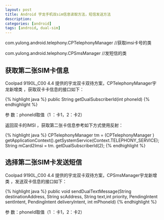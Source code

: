 ```yaml
---
layout: post
title: Android 宇龙手机双sim信息读取方法，短信发送方法
description: 
categories: [android]
tags: [android, dual-sim]
---
```


com.yulong.android.telephony.CPTelephonyManager  //获取imsi卡号的类 

com.yulong.android.telephony.CPSmsManager    //发短信的类

## 获取第二张SIM卡信息

Coolpad 9190L_C00 4.4 提供的宇龙双卡双待方案，CPTelephonyManager宇龙新增类 ，获取双卡卡信息的接口如下：

{% highlight java %}
public String getDualSubscriberId(int phoneId)
{% endhighlight %}

参  数：phoneId取值（1 ：卡1，2：卡2）

返回双卡的IMSI ，获取第二张卡信息参考如下方式使用反射：

{% highlight java %}
   CPTelephonyManager tm = (CPTelephonyManager ) getApplicationContext().getSystemService(Context.TELEPHONY_SERVICE);
   String mCard2Imsi = tm. getDualSubscriberId(2);
{% endhighlight %}

## 选择第二张SIM卡发送短信

Coolpad 9190L_C00 4.4 提供的宇龙双卡双待方案，CPSmsManager宇龙新增类 ，发送双卡信息的接口如下：

{% highlight java %}
public void sendDualTextMessage(String destinationAddress, String scAddress, String text,int priority,
            PendingIntent sentIntent, PendingIntent deliveryIntent, int mPhoneId)
{% endhighlight %}

参  数：phoneId取值（1 ：卡1，2：卡2）

